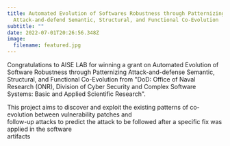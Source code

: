 ```yaml
---
title: Automated Evolution of Softwares Robustness through Patternizing
  Attack-and-defend Semantic, Structural, and Functional Co-Evolution
subtitle: ""
date: 2022-07-01T20:26:56.348Z
image:
  filename: featured.jpg
---
```

Congratulations to AISE LAB for winning a grant on Automated Evolution of Software Robustness through Patternizing Attack-and-defense Semantic, Structural, and Functional Co-Evolution from "DoD: Office of Naval Research (ONR), Division of Cyber Security and Complex Software Systems: Basic and Applied Scientific Research". 

<!--more-->

T﻿his project aims to discover and exploit the existing patterns of co-evolution between vulnerability patches and\
follow-up attacks to predict the attack to be followed after a specific fix was applied in the software\
artifacts

<!--EndFragment-->